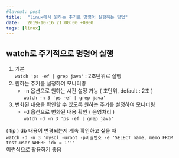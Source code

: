 ```yaml
---
#layout: post
title:  "linux에서 원하는 주기로 명령어 실행하는 방법"
date:   2019-10-16 21:00:00 +0900
tags: [linux]
---
```


## watch로 주기적으로 명령어 실행

1.  기본  
    `watch 'ps -ef | grep java'` : 2초단위로 실행
2.  원하는 주기를 설정하여 모니터링
    -   \-n 옵션으로 원하는 시간 설정 가능 ( 초단위, default : 2초 )  
        `watch -n 3 'ps -ef | grep java'`
3.  변화된 내용을 확인할 수 있도록 원하는 주기를 설정하여 모니터링
    -   \-d 옵션으로 변화된 내용 확인 ( 음영처리 )  
        `watch -d -n 3 'ps -ef | grep java'`

( tip ) db 내용이 변경되는지 계속 확인하고 싶을 때  
`watch -d -n 3 "mysql -uroot -p비밀번호 -e 'SELECT name, memo FROM test.user WHERE idx = 1''"`  
이런식으로 활용하기 좋음 